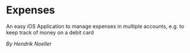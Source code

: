 # Expenses
An easy iOS Application to manage expenses in multiple accounts, e.g. to keep track of money on a debit card

*By Hendrik Noeller*

